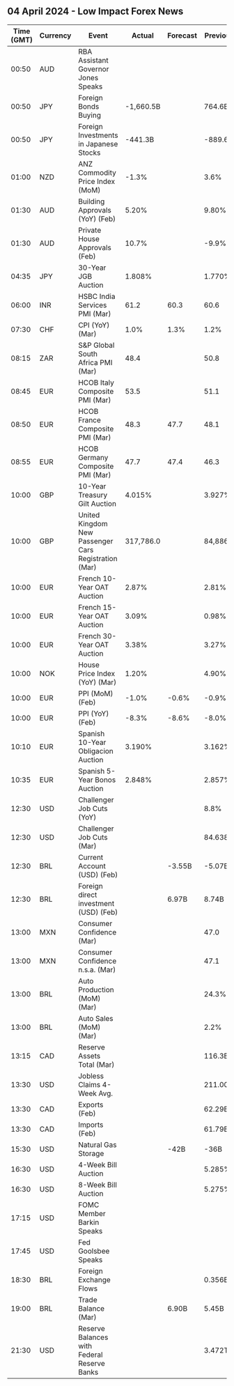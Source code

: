 ## 04 April 2024 - Low Impact Forex News

| Time (GMT) | Currency | Event | Actual | Forecast | Previous |
|------|----------|-------|--------|----------|----------|
| 00:50 | AUD | RBA Assistant Governor Jones Speaks |  |  |  |
| 00:50 | JPY | Foreign Bonds Buying | -1,660.5B |  | 764.6B |
| 00:50 | JPY | Foreign Investments in Japanese Stocks | -441.3B |  | -889.6B |
| 01:00 | NZD | ANZ Commodity Price Index (MoM) | -1.3% |  | 3.6% |
| 01:30 | AUD | Building Approvals (YoY) (Feb) | 5.20% |  | 9.80% |
| 01:30 | AUD | Private House Approvals (Feb) | 10.7% |  | -9.9% |
| 04:35 | JPY | 30-Year JGB Auction | 1.808% |  | 1.770% |
| 06:00 | INR | HSBC India Services PMI (Mar) | 61.2 | 60.3 | 60.6 |
| 07:30 | CHF | CPI (YoY) (Mar) | 1.0% | 1.3% | 1.2% |
| 08:15 | ZAR | S&P Global South Africa PMI (Mar) | 48.4 |  | 50.8 |
| 08:45 | EUR | HCOB Italy Composite PMI (Mar) | 53.5 |  | 51.1 |
| 08:50 | EUR | HCOB France Composite PMI (Mar) | 48.3 | 47.7 | 48.1 |
| 08:55 | EUR | HCOB Germany Composite PMI (Mar) | 47.7 | 47.4 | 46.3 |
| 10:00 | GBP | 10-Year Treasury Gilt Auction | 4.015% |  | 3.927% |
| 10:00 | GBP | United Kingdom New Passenger Cars Registration (Mar) | 317,786.0 |  | 84,886.0 |
| 10:00 | EUR | French 10-Year OAT Auction | 2.87% |  | 2.81% |
| 10:00 | EUR | French 15-Year OAT Auction | 3.09% |  | 0.98% |
| 10:00 | EUR | French 30-Year OAT Auction | 3.38% |  | 3.27% |
| 10:00 | NOK | House Price Index (YoY) (Mar) | 1.20% |  | 4.90% |
| 10:00 | EUR | PPI (MoM) (Feb) | -1.0% | -0.6% | -0.9% |
| 10:00 | EUR | PPI (YoY) (Feb) | -8.3% | -8.6% | -8.0% |
| 10:10 | EUR | Spanish 10-Year Obligacion Auction | 3.190% |  | 3.162% |
| 10:35 | EUR | Spanish 5-Year Bonos Auction | 2.848% |  | 2.857% |
| 12:30 | USD | Challenger Job Cuts (YoY) |  |  | 8.8% |
| 12:30 | USD | Challenger Job Cuts (Mar) |  |  | 84.638K |
| 12:30 | BRL | Current Account (USD) (Feb) |  | -3.55B | -5.07B |
| 12:30 | BRL | Foreign direct investment (USD) (Feb) |  | 6.97B | 8.74B |
| 13:00 | MXN | Consumer Confidence (Mar) |  |  | 47.0 |
| 13:00 | MXN | Consumer Confidence n.s.a. (Mar) |  |  | 47.1 |
| 13:00 | BRL | Auto Production (MoM) (Mar) |  |  | 24.3% |
| 13:00 | BRL | Auto Sales (MoM) (Mar) |  |  | 2.2% |
| 13:15 | CAD | Reserve Assets Total (Mar) |  |  | 116.3B |
| 13:30 | USD | Jobless Claims 4-Week Avg. |  |  | 211.00K |
| 13:30 | CAD | Exports (Feb) |  |  | 62.29B |
| 13:30 | CAD | Imports (Feb) |  |  | 61.79B |
| 15:30 | USD | Natural Gas Storage |  | -42B | -36B |
| 16:30 | USD | 4-Week Bill Auction |  |  | 5.285% |
| 16:30 | USD | 8-Week Bill Auction |  |  | 5.275% |
| 17:15 | USD | FOMC Member Barkin Speaks |  |  |  |
| 17:45 | USD | Fed Goolsbee Speaks |  |  |  |
| 18:30 | BRL | Foreign Exchange Flows |  |  | 0.356B |
| 19:00 | BRL | Trade Balance (Mar) |  | 6.90B | 5.45B |
| 21:30 | USD | Reserve Balances with Federal Reserve Banks |  |  | 3.472T |
